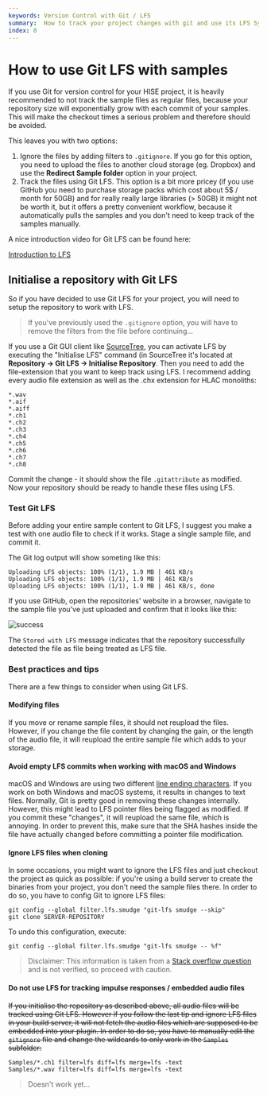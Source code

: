 ```yaml
---
keywords: Version Control with Git / LFS
summary:  How to track your project changes with git and use its LFS System.
index: 0
---
```




# How to use Git LFS with samples

If you use Git for version control for your HISE project, it is heavily recommended to not track the sample files as regular files, because your repository size will exponentially grow with each commit of your samples. This will make the checkout times a serious problem and therefore should be avoided.

This leaves you with two options:

1. Ignore the files by adding filters to `.gitignore`. If you go for this option, you need to upload the files to another cloud storage (eg. Dropbox) and use the **Redirect Sample folder** option in your project.
2. Track the files using Git LFS. This option is a bit more pricey (if you use GitHub you need to purchase storage packs which cost about 5$ / month for 50GB) and for really really large libraries (> 50GB) it might not be worth it, but it offers a pretty convenient workflow, because it automatically pulls the samples and you don't need to keep track of the samples manually.

A nice introduction video for Git LFS can be found here:

[Introduction to LFS](https://www.youtube.com/watch?time_continue=2&v=S03EEusFxoI)

## Initialise a repository with Git LFS

So if you have decided to use Git LFS for your project, you will need to setup the repository to work with LFS.

> If you've previously used the `.gitignore` option, you will have to remove the filters from the file before continuing...

If you use a Git GUI client like [SourceTree](https://www.sourcetreeapp.com/), you can activate LFS by executing the "Initialise LFS" command (in SourceTree it's located at **Repository -> Git LFS -> Initialise Repository**. Then you need to add the file-extension that you want to keep track using LFS.
I recommend adding every audio file extension as well as the .chx extension for HLAC monoliths:

```
*.wav
*.aif
*.aiff
*.ch1
*.ch2
*.ch3
*.ch4
*.ch5
*.ch6
*.ch7
*.ch8
```

Commit the change - it should show the file `.gitattribute` as modified. Now your repository should be ready to handle these files using LFS.

### Test Git LFS

Before adding your entire sample content to Git LFS, I suggest you make a test with one audio file to check if it works. Stage a single sample file, and commit it.

The Git log output will show someting like this:

```
Uploading LFS objects: 100% (1/1), 1.9 MB | 461 KB/s                            
Uploading LFS objects: 100% (1/1), 1.9 MB | 461 KB/s                            
Uploading LFS objects: 100% (1/1), 1.9 MB | 461 KB/s, done
```

If you use GitHub, open the repositories' website in a browser, navigate to the sample file you've just uploaded and confirm that it looks like this:

![success](http://hise.audio/manual/images/lfs_success.png)

The `Stored with LFS` message indicates that the repository successfully detected the file as file being treated as LFS file.

### Best practices and tips

There are a few things to consider when using Git LFS.

#### Modifying files

If you move or rename sample files, it should not reupload the files. However, if you change the file content by changing the gain, or the length of the audio file, it will reupload the entire sample file which adds to your storage. 

#### Avoid empty LFS commits when working with macOS and Windows

macOS and Windows are using two different [line ending characters](https://stackoverflow.com/questions/419291/historical-reason-behind-different-line-ending-at-different-platforms).
If you work on both Windows and macOS systems, it results in changes to text files. Normally, Git is pretty good in removing these changes internally.
However, this might lead to LFS pointer files being flagged as modified. If you commit these "changes", it will reupload the same file, which is annoying. In order to prevent this, make sure that the SHA hashes inside the file have actually changed before committing a pointer file modification.

#### Ignore LFS files when cloning

In some occasions, you might want to ignore the LFS files and just checkout the project as quick as possible: if you're using a build server to create the binaries from your project, you don't need the sample files there. In order to do so, you have to config Git to ignore LFS files:

```
git config --global filter.lfs.smudge "git-lfs smudge --skip"
git clone SERVER-REPOSITORY
```

To undo this configuration, execute:

```
git config --global filter.lfs.smudge "git-lfs smudge -- %f"
```

> Disclaimer: This information is taken from a [Stack overflow question](https://stackoverflow.com/questions/42019529/how-to-clone-pull-a-git-repository-ignoring-lfs) and is not verified, so proceed with caution.

#### Do not use LFS for tracking impulse responses / embedded audio files

~~If you initialise the repository as described above, all audio files will be tracked using Git LFS. However if you follow the last tip and ignore LFS files in your build server, it will not fetch the audio files which are supposed to be embedded into your plugin. In order to do so, you have to manually edit the `gitignore` file and change the wildcards to only work in the `Samples` subfolder:~~

```
Samples/*.ch1 filter=lfs diff=lfs merge=lfs -text
Samples/*.wav filter=lfs diff=lfs merge=lfs -text
```

> Doesn't work yet...


